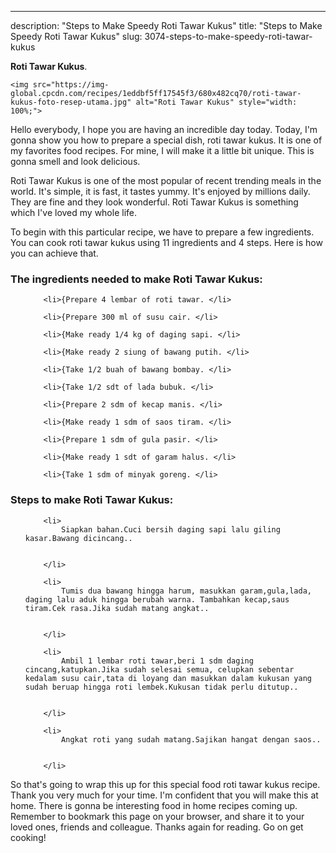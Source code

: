 ---
description: "Steps to Make Speedy Roti Tawar Kukus"
title: "Steps to Make Speedy Roti Tawar Kukus"
slug: 3074-steps-to-make-speedy-roti-tawar-kukus

<p>
	<strong>Roti Tawar Kukus</strong>. 
	
</p>
<p>
	
	<img src="https://img-global.cpcdn.com/recipes/1eddbf5ff17545f3/680x482cq70/roti-tawar-kukus-foto-resep-utama.jpg" alt="Roti Tawar Kukus" style="width: 100%;">
	
	
</p>
<p>
	Hello everybody, I hope you are having an incredible day today. Today, I'm gonna show you how to prepare a special dish, roti tawar kukus. It is one of my favorites food recipes. For mine, I will make it a little bit unique. This is gonna smell and look delicious.
</p>
	
<p>
	Roti Tawar Kukus is one of the most popular of recent trending meals in the world. It's simple, it is fast, it tastes yummy. It's enjoyed by millions daily. They are fine and they look wonderful. Roti Tawar Kukus is something which I've loved my whole life.
</p>
<p>
	
</p>

<p>
To begin with this particular recipe, we have to prepare a few ingredients. You can cook roti tawar kukus using 11 ingredients and 4 steps. Here is how you can achieve that.
</p>

<h3>The ingredients needed to make Roti Tawar Kukus:</h3>

<ol>
	
		<li>{Prepare 4 lembar of roti tawar. </li>
	
		<li>{Prepare 300 ml of susu cair. </li>
	
		<li>{Make ready 1/4 kg of daging sapi. </li>
	
		<li>{Make ready 2 siung of bawang putih. </li>
	
		<li>{Take 1/2 buah of bawang bombay. </li>
	
		<li>{Take 1/2 sdt of lada bubuk. </li>
	
		<li>{Prepare 2 sdm of kecap manis. </li>
	
		<li>{Make ready 1 sdm of saos tiram. </li>
	
		<li>{Prepare 1 sdm of gula pasir. </li>
	
		<li>{Make ready 1 sdt of garam halus. </li>
	
		<li>{Take 1 sdm of minyak goreng. </li>
	
</ol>
<p>
	
</p>

<h3>Steps to make Roti Tawar Kukus:</h3>

<ol>
	
		<li>
			Siapkan bahan.Cuci bersih daging sapi lalu giling kasar.Bawang dicincang..
			
			
		</li>
	
		<li>
			Tumis dua bawang hingga harum, masukkan garam,gula,lada, daging lalu aduk hingga berubah warna. Tambahkan kecap,saus tiram.Cek rasa.Jika sudah matang angkat..
			
			
		</li>
	
		<li>
			Ambil 1 lembar roti tawar,beri 1 sdm daging cincang,katupkan.Jika sudah selesai semua, celupkan sebentar kedalam susu cair,tata di loyang dan masukkan dalam kukusan yang sudah beruap hingga roti lembek.Kukusan tidak perlu ditutup..
			
			
		</li>
	
		<li>
			Angkat roti yang sudah matang.Sajikan hangat dengan saos..
			
			
		</li>
	
</ol>

<p>
	
</p>

<p>
	So that's going to wrap this up for this special food roti tawar kukus recipe. Thank you very much for your time. I'm confident that you will make this at home. There is gonna be interesting food in home recipes coming up. Remember to bookmark this page on your browser, and share it to your loved ones, friends and colleague. Thanks again for reading. Go on get cooking!
</p>
